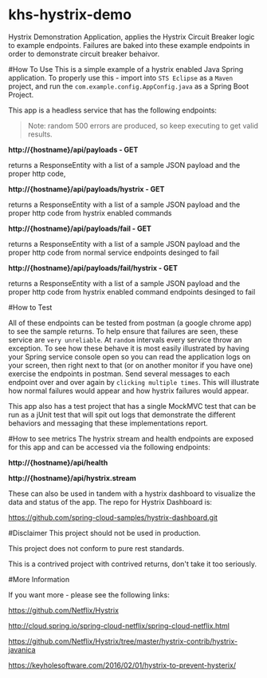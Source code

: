 # khs-hystrix-demo
Hystrix Demonstration Application, applies the Hystrix Circuit Breaker logic to example endpoints. Failures are baked into these example endpoints in order to demonstrate circuit breaker behaivor.

#How To Use
This is a simple example of a hystrix enabled Java Spring application. To properly use this - import into `STS Eclipse` as a `Maven` project,  and run the `com.example.config.AppConfig.java` as a Spring Boot Project.

This app is a headless service that has the following endpoints: 

> Note: random 500 errors are produced, so keep executing to get valid results. 

**http://{hostname}/api/payloads - GET**

returns a ResponseEntity with a list of a sample JSON payload and the proper http code, 

**http://{hostname}/api/payloads/hystrix - GET**

returns a ResponseEntity with a list of a sample JSON payload and the proper http code from hystrix enabled commands

**http://{hostname}/api/payloads/fail - GET**

returns a ResponseEntity with a list of a sample JSON payload and the proper http code from normal service endpoints desinged to fail

**http://{hostname}/api/payloads/fail/hystrix - GET**

returns a ResponseEntity with a list of a sample JSON payload and the proper http code from hystrix enabled command endpoints desinged to fail

#How to Test

All of these endpoints can be tested from postman (a google chrome app) to see the sample returns. To help ensure that failures are seen, these service are `very unreliable`. At `random` intervals every service throw an exception. To see how these behave it is most easily illustrated by having your Spring service console open so you can read the application logs on your screen, then right next to that (or on another monitor if you have one) exercise the endpoints in postman. Send several messages to each endpoint over and over again by `clicking multiple times`.  This will illustrate how normal failures would appear and how hystrix failures would appear.  

This app also has a test project that has a single MockMVC test that can be run as a jUnit test that will spit out logs that demonstrate the different behaviors and messaging that these implementations report.

#How to see metrics
The hystrix stream and health endpoints are exposed for this app and can be accessed via the following endpoints:

**http://{hostname}/api/health**

**http://{hostname}/api/hystrix.stream**

These can also be used in tandem with a hystrix dashboard to visualize the data and status of the app.  The repo for Hystrix Dashboard is:

https://github.com/spring-cloud-samples/hystrix-dashboard.git


#Disclaimer
This project should not be used in production.

This project does not conform to pure rest standards.

This is a contrived project with contrived returns, don't take it too seriously.

#More Information

If you want more - please see the following links:

https://github.com/Netflix/Hystrix

http://cloud.spring.io/spring-cloud-netflix/spring-cloud-netflix.html

https://github.com/Netflix/Hystrix/tree/master/hystrix-contrib/hystrix-javanica

https://keyholesoftware.com/2016/02/01/hystrix-to-prevent-hysterix/ 

